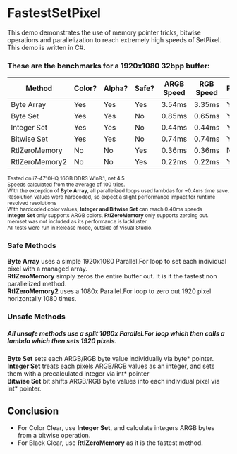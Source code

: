 # FastestSetPixel
This demo demonstrates the use of memory pointer tricks, bitwise operations and parallelization to reach extremely high speeds of SetPixel. This demo is written in C#.

### These are the benchmarks for a 1920x1080 32bpp buffer:
| Method        | Color?        | Alpha?        | Safe?         | ARGB Speed    | RGB Speed     | Parallel.For? |
| ------------- | ------------- | ------------- | ------------- | ------------- | ------------- | ------------- |
| Byte Array    | Yes           | Yes           | Yes           | 3.54ms        | 3.35ms        | Yes           |
| Byte Set      | Yes           | Yes           | No            | 0.85ms        | 0.65ms        | Yes           |
| Integer Set   | Yes           | Yes           | No            | 0.44ms        | 0.44ms        | Yes           |
| Bitwise Set   | Yes           | Yes           | No            | 0.74ms        | 0.74ms        | Yes           |
| RtlZeroMemory | No            | No            | Yes           | 0.36ms        | 0.36ms        | No            |
| RtlZeroMemory2| No            | No            | Yes           | 0.22ms        | 0.22ms        | Yes           |

<sub>Tested on i7-4710HQ 16GB DDR3 Win8.1, net 4.5<br/>
Speeds calculated from the average of 100 tries.<br/>
With the exception of **Byte Array**, all parallelized loops used lambdas for ~0.4ms time save.<br/>
Resolution values were hardcoded, so expect a slight performance impact for runtime resolved resolutions<br/>
With hardcoded color values, **Integer and Bitwise Set** can reach 0.40ms speeds<br/>
**Integer Set** only supports ARGB colors, **RtlZeroMemory** only supports zeroing out.<br/>
memset was not included as its performance is lackluster.<br/>
All tests were run in Release mode, outside of Visual Studio.
</sub>

### Safe Methods
**Byte Array** uses a simple 1920x1080 Parallel.For loop to set each individual pixel with a managed array.<br/>
**RtlZeroMemory** simply zeros the entire buffer out. It is it the fastest non parallelized method.<br/>
**RtlZeroMemory2** uses a 1080x Parallel.For loop to zero out 1920 pixel horizontally 1080 times.

### Unsafe Methods
##### All unsafe methods use a split 1080x Parallel.For loop which then calls a lambda which then sets 1920 pixels.
**Byte Set** sets each ARGB/RGB byte value individually via byte* pointer.<br/>
**Integer Set** treats each pixels ARGB/RGB values as an integer, and sets them with a precalculated integer via int* pointer<br/>
**Bitwise Set** bit shifts ARGB/RGB byte values into each individual pixel via int* pointer.<br/>

## Conclusion
- For Color Clear, use **Integer Set**, and calculate integers ARGB bytes from a bitwise operation.
- For Black Clear, use **RtlZeroMemory** as it is the fastest method.
